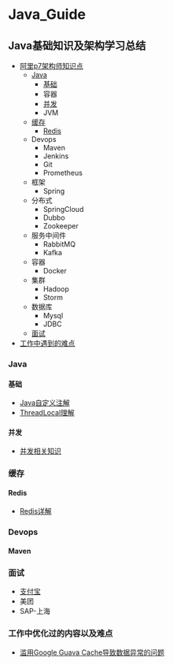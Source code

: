 # Java_Guide

## Java基础知识及架构学习总结

- [阿里p7架构师知识点](https://www.processon.com/view/link/5f5454c4e401fd60bde200ac)
  - [Java](#1.1)
    - [基础](#1.1.1)
    - 容器
    - [并发](#1.1.3)
    - JVM
  - [缓存](#2.1)
    - [Redis](#2.1.1)
  - Devops
    - Maven
    - Jenkins
    - Git
    - Prometheus
  - 框架
    - Spring
  - 分布式
    - SpringCloud
    - Dubbo
    - Zookeeper
  - 服务中间件
    - RabbitMQ
    - Kafka
  - 容器
    - Docker
  - 集群
    - Hadoop
    - Storm
  - 数据库
    - Mysql
    - JDBC
  - [面试](#10)
- [工作中遇到的难点](#9.1)


<h3 id="1.1">Java</h3>

<h4 id="1.1.1">基础</h4>

- [Java自定义注解](./Java/Basic/Custom_Annotation.md)
- [ThreadLocal理解](./Java/Basic/ThreadLocal.md)

<h4 id="1.1.3">并发</h4>

- [并发相关知识](./Java/Concurrency/concurrency.md)

<h3 id="2.1">缓存</h3>

<h4 id="2.1.1">Redis</h4>

- [Redis详解](./Redis/Redis.md)

<h3>Devops</h3>

<h4>Maven</h4>

<h3 id="10">面试</h3>

- [支付宝](./Interview/zhifubao/zhifubao.md)
- 美团
- SAP-上海

<h3 id="9.1">工作中优化过的内容以及难点</h3>

- [滥用Google Guava Cache导致数据异常的问题](./Working/Google_Guava.md)

